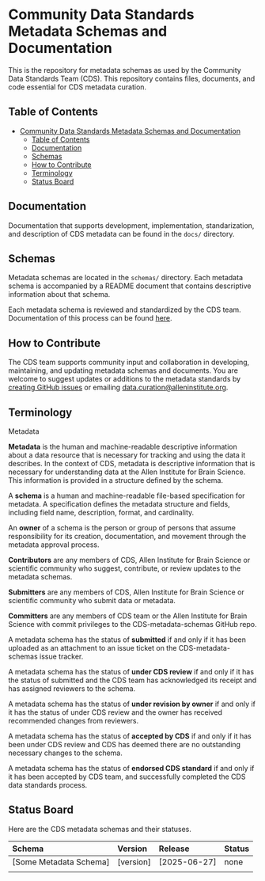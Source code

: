 # Community Data Standards Metadata Schemas and Documentation

This is the repository for metadata schemas as used by the Community Data Standards Team (CDS). This repository contains files, documents, and code essential for CDS metadata curation.

## Table of Contents

- [Community Data Standards Metadata Schemas and Documentation](#community-data-standards-metadata-schemas-and-documentation)
  - [Table of Contents](#table-of-contents)
  - [Documentation](#documentation)
  - [Schemas](#schemas)
  - [How to Contribute](#how-to-contribute)
  - [Terminology](#terminology)
  - [Status Board](#status-board)

## Documentation

Documentation that supports development, implementation, standarization, and description of CDS metadata can be found in the `docs/` directory.

## Schemas

Metadata schemas are located in the `schemas/` directory. Each metadata schema is accompanied by a README document that contains descriptive information about that schema.

Each metadata schema is reviewed and standardized by the CDS team. Documentation of this process can be found [here](https://alleninstitute.atlassian.net/wiki/x/E4DNJw).

## How to Contribute

The CDS team supports community input and collaboration in developing, maintaining, and updating metadata schemas and documents. You are welcome to suggest updates or additions to the metadata standards by [creating GitHub issues](https://github.com/AllenInstitute/CDS-metadata-schemas/issues/new) or emailing [data.curation@alleninstitute.org](data.curation@alleninstitute.org).

## Terminology

Metadata

**Metadata** is the human and machine-readable descriptive information about a data resource that is necessary for tracking and using the data it describes. In the context of CDS, metadata is descriptive information that is necessary for understanding data at the Allen Institute for Brain Science. This information is provided in a structure defined by the schema.

A **schema** is a human and machine-readable file-based specification for metadata. A specification defines the metadata structure and fields, including field name, description, format, and cardinality.

An **owner** of a schema is the person or group of persons that assume responsibility for its creation, documentation, and movement through the metadata approval process.

**Contributors** are any members of CDS, Allen Institute for Brain Science or scientific community who suggest, contribute, or review updates to the metadata schemas.

**Submitters** are any members of CDS, Allen Institute for Brain Science or scientific community who submit data or metadata.

**Committers** are any members of CDS team or the Allen Institute for Brain Science with commit privileges to the CDS-metadata-schemas GitHub repo.

A metadata schema has the status of **submitted** if and only if it has been uploaded as an attachment to an issue ticket on the CDS-metadata-schemas issue tracker.

A metadata schema has the status of **under CDS review** if and only if it has the status of submitted and the CDS team has acknowledged its receipt and has assigned reviewers to the schema.

A metadata schema has the status of **under revision by owner** if and only if it has the status of under CDS review and the owner has received recommended changes from reviewers.

A metadata schema has the status of **accepted by CDS** if and only if it has been under CDS review and CDS has deemed there are no outstanding necessary changes to the schema.

A metadata schema has the status of **endorsed CDS standard** if and only if it has been accepted by CDS team, and successfully completed the CDS data standards process.

## Status Board

Here are the CDS metadata schemas and their statuses.

| Schema | Version | Release | Status |
|:--|:--|:--|:--|
| [Some Metadata Schema] | [version] |  [2025-06-27] | none |
| | | | |
